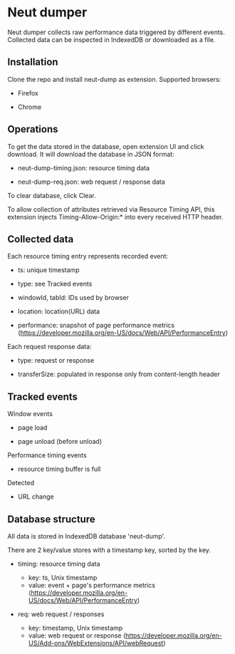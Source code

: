 # Neut dumper

Neut dumper collects raw performance data triggered by different events. Collected
data can be inspected in IndexedDB or downloaded as a file.


## Installation

Clone the repo and install neut-dump as extension. Supported browsers:

* Firefox

* Chrome


## Operations

To get the data stored in the database, open extension UI and click download.
It will download the database in JSON format:

* neut-dump-timing.json: resource timing data

* neut-dump-req.json: web request / response data

To clear database, click Clear.

To allow collection of attributes retrieved via Resource Timing API,
this extension injects Timing-Allow-Origin:* into every received HTTP header.

## Collected data

Each resource timing entry represents recorded event:

* ts: unique timestamp

* type: see Tracked events

* windowId, tabId: IDs used by browser

* location: location(URL) data

* performance: snapshot of page performance metrics (https://developer.mozilla.org/en-US/docs/Web/API/PerformanceEntry)

Each request response data:

* type: request or response

* transferSize: populated in response only from content-length header


## Tracked events

Window events

* page load

* page unload (before unload)

Performance timing events

* resource timing buffer is full

Detected

* URL change


## Database structure

All data is stored in IndexedDB database 'neut-dump'.

There are 2 key/value stores with a timestamp key, sorted by the key.

* timing: resource timing data
  * key: ts, Unix timestamp
  * value: event + page's performance metrics (https://developer.mozilla.org/en-US/docs/Web/API/PerformanceEntry)


* req: web request / responses
  * key: timestamp, Unix timestamp
  * value: web request or response (https://developer.mozilla.org/en-US/Add-ons/WebExtensions/API/webRequest)
